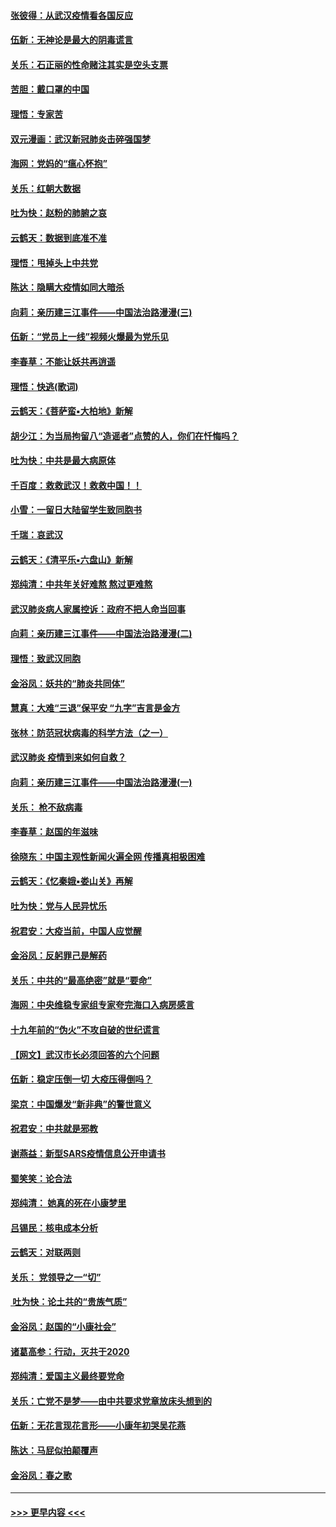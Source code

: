 #### [张彼得：从武汉疫情看各国反应](../pages/nsc993/n11850102.md?t=02071244) 
#### [伍新：无神论是最大的阴毒谎言](../pages/nsc993/n11846129.md?t=02071244) 
#### [关乐：石正丽的性命赌注其实是空头支票](../pages/nsc993/n11846109.md?t=02071244) 
#### [苦胆：戴口罩的中国](../pages/nsc993/n11845576.md?t=02071244) 
#### [理悟：专家苦](../pages/nsc993/n11845564.md?t=02071244) 
#### [双元漫画：武汉新冠肺炎击碎强国梦](../pages/nsc993/n11843320.md?t=02071244) 
#### [海网：党妈的“瘟心怀抱”](../pages/nsc993/n11840740.md?t=02071244) 
#### [关乐：红朝大数据](../pages/nsc993/n11840675.md?t=02071244) 
#### [吐为快：赵粉的肺腑之哀](../pages/nsc993/n11840618.md?t=02071244) 
#### [云鹤天：数据到底准不准](../pages/nsc993/n11840325.md?t=02071244) 
#### [理悟：甩掉头上中共党](../pages/nsc993/n11838826.md?t=02071244) 
#### [陈达：隐瞒大疫情如同大暗杀](../pages/nsc993/n11838771.md?t=02071244) 
#### [向莉：亲历建三江事件——中国法治路漫漫(三)](../pages/nsc993/n11831825.md?t=02071244) 
#### [伍新：“党员上一线”视频火爆最为党乐见](../pages/nsc993/n11838200.md?t=02071244) 
#### [李春草：不能让妖共再逍遥](../pages/nsc993/n11838102.md?t=02071244) 
#### [理悟：快逃(歌词)](../pages/nsc993/n11838083.md?t=02071244) 
#### [云鹤天：《菩萨蛮▪大柏地》新解](../pages/nsc993/n11838059.md?t=02071244) 
#### [胡少江：为当局拘留八“造谣者”点赞的人，你们在忏悔吗？](../pages/nsc993/n11836801.md?t=02071244) 
#### [吐为快：中共是最大病原体](../pages/nsc993/n11836748.md?t=02071244) 
#### [千百度：救救武汉！救救中国！！](../pages/nsc993/n11836145.md?t=02071244) 
#### [小雪：一留日大陆留学生致同胞书](../pages/nsc993/n11834624.md?t=02071244) 
#### [千瑞：哀武汉](../pages/nsc993/n11833647.md?t=02071244) 
#### [云鹤天：《清平乐▪六盘山》新解](../pages/nsc993/n11833611.md?t=02071244) 
#### [郑纯清：中共年关好难熬 熬过更难熬](../pages/nsc993/n11833489.md?t=02071244) 
#### [武汉肺炎病人家属控诉：政府不把人命当回事](../pages/nsc993/n11833205.md?t=02071244) 
#### [向莉：亲历建三江事件——中国法治路漫漫(二)](../pages/nsc993/n11829102.md?t=02071244) 
#### [理悟：致武汉同胞](../pages/nsc993/n11831522.md?t=02071244) 
#### [金浴凤：妖共的“肺炎共同体”](../pages/nsc993/n11829448.md?t=02071244) 
#### [慧真：大难“三退”保平安 “九字”吉言是金方](../pages/nsc993/n11829501.md?t=02071244) 
#### [张林：防范冠状病毒的科学方法（之一）](../pages/nsc993/n11828618.md?t=02071244) 
#### [武汉肺炎 疫情到来如何自救？](../pages/nsc993/n11827632.md?t=02071244) 
#### [向莉：亲历建三江事件——中国法治路漫漫(一)](../pages/nsc993/n11827190.md?t=02071244) 
#### [关乐： 枪不敌病毒](../pages/nsc993/n11826746.md?t=02071244) 
#### [李春草：赵国的年滋味](../pages/nsc993/n11826321.md?t=02071244) 
#### [徐晓东：中国主观性新闻火遍全网 传播真相极困难](../pages/nsc993/n11826508.md?t=02071244) 
#### [云鹤天：《忆秦娥▪娄山关》再解](../pages/nsc993/n11824682.md?t=02071244) 
#### [吐为快：党与人民异忧乐](../pages/nsc993/n11824660.md?t=02071244) 
#### [祝君安：大疫当前，中国人应觉醒](../pages/nsc993/n11821946.md?t=02071244) 
#### [金浴凤：反躬罪己是解药](../pages/nsc993/n11820280.md?t=02071244) 
#### [关乐：中共的“最高绝密”就是“要命”](../pages/nsc993/n11816946.md?t=02071244) 
#### [海网：中央维稳专家组专家夸完海口入病房感言](../pages/nsc993/n11815138.md?t=02071244) 
#### [十九年前的“伪火”不攻自破的世纪谎言](../pages/nsc993/n11813238.md?t=02071244) 
#### [【网文】武汉市长必须回答的六个问题](../pages/nsc993/n11813848.md?t=02071244) 
#### [伍新：稳定压倒一切 大疫压得倒吗？](../pages/nsc993/n11812634.md?t=02071244) 
#### [梁京：中国爆发“新非典”的警世意义](../pages/nsc993/n11812554.md?t=02071244) 
#### [祝君安：中共就是邪教](../pages/nsc993/n11812431.md?t=02071244) 
#### [谢燕益：新型SARS疫情信息公开申请书](../pages/nsc993/n11808840.md?t=02071244) 
#### [蜀笑笑：论合法](../pages/nsc993/n11808064.md?t=02071244) 
#### [郑纯清： 她真的死在小康梦里](../pages/nsc993/n11806623.md?t=02071244) 
#### [吕锡民：核电成本分析](../pages/nsc993/n11806284.md?t=02071244) 
#### [云鹤天：对联两则](../pages/nsc993/n11805957.md?t=02071244) 
#### [关乐： 党领导之一“切”](../pages/nsc993/n11804505.md?t=02071244) 
#### [ 吐为快：论土共的“贵族气质”](../pages/nsc993/n11804490.md?t=02071244) 
#### [金浴凤：赵国的“小康社会”](../pages/nsc993/n11804452.md?t=02071244) 
#### [诸葛高参：行动，灭共于2020](../pages/nsc993/n11804120.md?t=02071244) 
#### [郑纯清：爱国主义最终要党命](../pages/nsc993/n11802197.md?t=02071244) 
#### [关乐：亡党不是梦——由中共要求党章放床头想到的](../pages/nsc993/n11802156.md?t=02071244) 
#### [伍新：无花言现花言形——小康年初哭吴花燕](../pages/nsc993/n11800044.md?t=02071244) 
#### [陈达：马屁似拍颠覆声](../pages/nsc993/n11800010.md?t=02071244) 
#### [金浴凤：春之歌](../pages/nsc993/n11797687.md?t=02071244) 

----
#### [ >>> 更早内容 <<< ](../indexes/nsc993-earlier.md)
